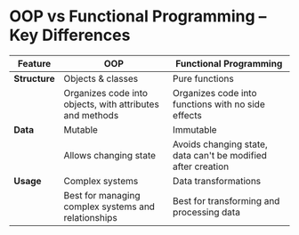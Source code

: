 # OOP vs Functional Programming – Key Differences

| **Feature**      | **OOP**                                                  | **Functional Programming**                             |
|------------------|----------------------------------------------------------|--------------------------------------------------------|
| **Structure**    | Objects & classes                                        | Pure functions                                         |
|                  | Organizes code into objects, with attributes and methods | Organizes code into functions with no side effects     |
| **Data**         | Mutable                                                  | Immutable                                              |
|                  | Allows changing state                                    | Avoids changing state, data can't be modified after creation |
| **Usage**        | Complex systems                                          | Data transformations                                   |
|                  | Best for managing complex systems and relationships      | Best for transforming and processing data              |